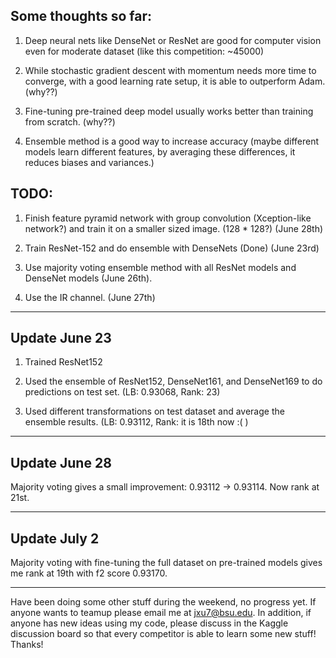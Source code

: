 ## Some thoughts so far:

1. Deep neural nets like DenseNet or ResNet are good for computer 
vision even for moderate dataset (like this competition: ~45000)

2. While stochastic gradient descent with momentum needs more time to 
converge, with a good learning rate setup, it is able to outperform Adam. (why??)

3. Fine-tuning pre-trained deep model usually works better than training from scratch. (why??)

4. Ensemble method is a good way to increase accuracy 
(maybe different models learn different features, by averaging these differences, it reduces biases and variances.)


## TODO:

1. Finish feature pyramid network with group convolution 
(Xception-like network?) and train it on a smaller sized image. 
(128 * 128?) (June 28th)

2. Train ResNet-152 and do ensemble with DenseNets (Done) (June 23rd)

3. Use majority voting ensemble method with all ResNet models and DenseNet models (June 26th).

4. Use the IR channel. (June 27th)

--------------------------------------
## Update June 23

1. Trained ResNet152

2. Used the ensemble of ResNet152, DenseNet161, and DenseNet169 to do predictions on test set. (LB: 0.93068, Rank: 23)

3. Used different transformations on test dataset and average the ensemble results. (LB: 0.93112, Rank: it is 18th now :(  )

---------------------------------------

## Update June 28

Majority voting gives a small improvement: 0.93112 -> 0.93114. Now rank at 21st.

----------------------------------------
## Update July 2

Majority voting with fine-tuning the full dataset on pre-trained models gives me rank at 19th with f2 score 0.93170.

---------------------------

Have been doing some other stuff during the weekend, no progress yet. If anyone wants to teamup please email me at jxu7@bsu.edu. In addition, if anyone has new ideas using my code, please discuss in the Kaggle discussion board so that every competitor is able to learn some new stuff! Thanks!
